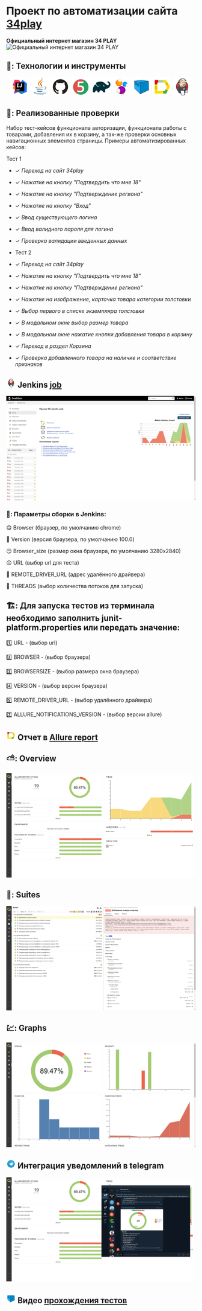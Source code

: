 # Проект по автоматизации сайта  [34play](https://www.34play.me/)
**Официальный интернет магазин 34 PLAY**
&nbsp;
![Официальный интернет магазин 34 PLAY](images/screens/mainshop.png)
&nbsp;


## 🧰: Технологии и инструменты

<p align="center">
<a href="https://www.jetbrains.com/idea/"><img src="images/logo/Idea.svg" width="50" height="50"  alt="IDEA"/></a>
<a href="https://www.java.com/"><img src="images/logo/Java.svg" width="50" height="50"  alt="Java"/></a>
<a href="https://github.com/"><img src="images/logo/GitHub.svg" width="50" height="50"  alt="Github"/></a>
<a href="https://junit.org/junit5/"><img src="images/logo/Junit5.svg" width="50" height="50"  alt="JUnit 5"/></a>
<a href="https://gradle.org/"><img src="images/logo/Gradle.svg" width="50" height="50"  alt="Gradle"/></a>
<a href="https://selenide.org/"><img src="images/logo/Selenide.svg" width="50" height="50"  alt="Selenide"/></a>
<a href="https://aerokube.com/selenoid/"><img src="images/logo/Selenoid.svg" width="50" height="50"  alt="Selenoid"/></a>
<a href="https://github.com/allure-framework/allure2"><img src="images/logo/Allure.svg" width="50" height="50"  alt="Allure"/></a>
<a href="https://www.jenkins.io/"><img src="images/logo/Jenkins.svg" width="50" height="50"  alt="Jenkins"/></a>

</p>

## 🚀: Реализованные проверки

Набор тест-кейсов функционала авторизации, функционала работы с товарами, добавления их в корзину, а так-же 
проверки основных навигационных элементов страницы. Примеры автоматизированных кейсов:

Тест 1

- ✓ _Переход на сайт 34play_
- ✓ _Нажатие на кнопку "Подтвердить что мне 18"_
- ✓ _Нажатие на кнопку "Подтверждение региона"_
- ✓ _Нажатие на кнопку "Вход"_
- ✓ _Ввод существующего логина_
- ✓ _Ввод валидного пароля для логина_
- ✓ _Проверка валидации введенных данных_




- Тест 2
- ✓ _Переход на сайт 34play_
- ✓ _Нажатие на кнопку "Подтвердить что мне 18"_
- ✓ _Нажатие на кнопку "Подтверждение региона"_
- ✓ _Нажатие на изображение, карточка товара категории толстовки_
- ✓ _Выбор первого в списке экземпляра толстовки_
- ✓ _В модальном окне выбор размер товара_
- ✓ _В модальном окне нажатие кнопки добавления товара в корзину_
- ✓ _Переход в раздел Корзина_
- ✓ _Проверка добавленного товара на наличие и соответствие признаков_




## <img src="images/logo/Jenkins.svg" width="25" height="25"  alt="Jenkins"/></a> Jenkins <a target="_blank" href="https://jenkins.autotests.cloud/job/08-alexlis-web/"> job </a>
<p align="center">
<a href="https://jenkins.autotests.cloud/job/08-alexlis-web/"><img src="images/screens/jenkins.png" alt="Jenkins"/></a>
</p>


### 🧙: Параметры сборки в Jenkins:

:yum: Browser (браузер, по умолчанию chrome)

:zany_face: Version (версия браузера, по умолчанию 100.0)

:smirk: Browser_size (размер окна браузера, по умолчанию 3280x2840)

:relieved: URL (выбор url для теста)

:woozy_face: REMOTE_DRIVER_URL (адрес удалённого драйвера)

:cowboy_hat_face: THREADS (выбор количества потоков для запуска)

## 🏗️: Для запуска тестов из терминала необходимо заполнить junit-platform.properties или передать значение:

:one: URL - (выбор url)

:two: BROWSER - (выбор браузера)

:three: BROWSERSIZE - (выбор размера окна браузера)

:four: VERSION - (выбор версии браузера)

:five: REMOTE_DRIVER_URL - (выбор удалённого драйвера)

:seven: ALLURE_NOTIFICATIONS_VERSION - (выбор версии allure)

## <img src="images/logo/Allure.svg" width="25" height="25"  alt="Allure"/></a> Отчет в <a target="_blank" href="https://jenkins.autotests.cloud/job/08-alexlis-web/14/allure/#">Allure report</a>

## ⛅: Overview
<p align="center">
<img title="Allure Overview Dashboard" src="images/screens/overview.png">
</p>

## 🧪: Suites
<p align="center">
<img title="Allure Tests" src="images/screens/suites.png">
</p>

## 💹: Graphs
<p align="center">
<img title="Allure Tests" src="images/screens/graphs.png">
</p>

## <img src="images/logo/Telegram.svg" width="25" height="25"  alt="Allure"/></a> Интеграция уведомлений в telegram

<p align="center">
<img title="Allure Overview Dashboard" src="images/screens/telegram.png" >
</p>

## <img src="images/logo/Selenoid.svg" width="25" height="25" alt="Jenkins"/></a> Видео <a target="_blank" href="https://selenoid.autotests.cloud/video/fe43b9f89a795109ff4959044e6650d7.mp4"> прохождения тестов </a>
<p align="center">
<a href="https://selenoid.autotests.cloud/video/fe43b9f89a795109ff4959044e6650d7.mp4"></a>
</p>
